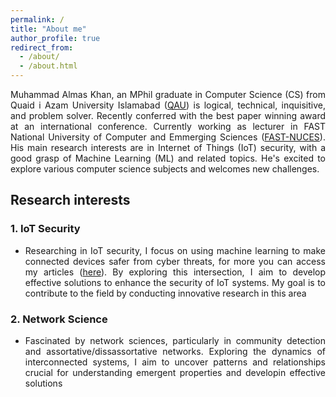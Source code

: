 ```yaml
---
permalink: /
title: "About me"
author_profile: true
redirect_from: 
  - /about/
  - /about.html
---
```


<div style="text-align: justify;">

Muhammad Almas Khan, an MPhil graduate in Computer Science (CS) from Quaid i Azam University Islamabad (<a href="https://cs.qau.edu.pk/">QAU</a>) is logical, technical, inquisitive, and problem solver. Recently conferred with the best paper winning award at an international conference. Currently working as lecturer in FAST National University of Computer and Emmerging Sciences (<a href="http://isb.nu.edu.pk/Faculty/Details/6528">FAST-NUCES</a>). His main research interests are in Internet of Things (IoT) security, with a good grasp of Machine Learning (ML) and related topics. He's excited to explore various computer science subjects and welcomes new challenges.
</div>


## Research interests

### 1. IoT Security

- <div style="text-align: justify;">  Researching in IoT security, I focus on using machine learning to make connected devices safer from cyber threats, for more you can access my articles (<a href="https://scholar.google.com/citations?user=s23eUgcAAAAJ&hl=en&oi=ao">here</a>). By exploring this intersection, I aim to develop effective solutions to enhance the security of IoT systems. My goal is to contribute to the field by conducting innovative research in this area </div>

### 2. Network Science

- <div style="text-align: justify;"> Fascinated by network sciences, particularly in community detection and assortative/dissassortative networks. Exploring the dynamics of interconnected systems, I aim to uncover patterns and relationships crucial for understanding emergent properties and developin effective solutions </div>

<!-- About Me section ends here -->

<div style="width: 220px; margin: 20px auto; transform: scale(0.7); transform-origin: top center;">
  <script type="text/javascript" id="clstr_globe" src="//clustrmaps.com/globe.js?d=XFhXtHTPhWckv9lN2nC03y-VmYQ5PiKPBALTJmj9TLU"></script>
</div>
